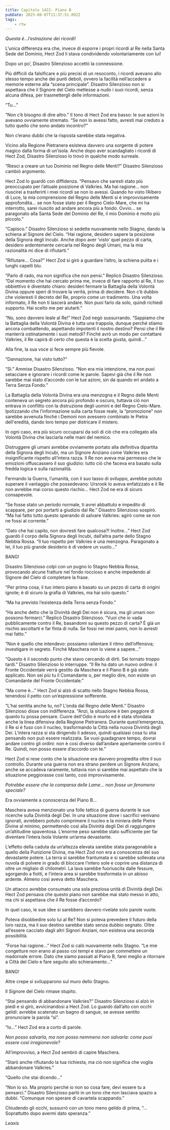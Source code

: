 ```yaml
---
title: Capitolo 1422- Piano B
pubDate: 2025-08-07T11:37:51.092Z
tags:
    - rtw
---
```



<em>Questa è…l’estrazione dei ricordi!</em>


L’unica differenza era che, invece di esporre i propri ricordi al Re nella Santa Sede del Dominio, Hect Zod li stava condividendo volontariamente con lui!


Dopo un po’, Disastro Silenzioso accettò la connessione.


Più difficili da falsificare e più precisi di un resoconto, i ricordi avevano allo stesso tempo anche dei punti deboli, ovvero la facilità nell’accedere a memorie esterne alla “scena principale”. Disastro Silenzioso non si aspettava che il Signore del Cielo mettesse a nudo i suoi ricordi, senza alcuna difesa, per trasmettergli delle informazioni.


“Tu…”


“Non c’è bisogno di dire altro.” Il tono di Hect Zod era basso: le sue azioni lo avevano ovviamente stremato. “Se non lo avessi fatto, avresti mai creduto a tutto quello che sono andato incontro?”


Non c’erano dubbi che la risposta sarebbe stata negativa.


Vicino alla Regione Pietranera esisteva davvero una sorgente di potere magico dalla forma di un’isola. Anche dopo aver scandagliato i ricordi di Hect Zod, Disastro Silenzioso lo trovò in qualche modo surreale.


“Riesci a creare un tuo Dominio nel Regno delle Menti?” Disastro Silenzioso cambiò argomento.


Hect Zod lo guardò con diffidenza. “Pensavo che saresti stato più preoccupato per l’attuale posizione di Valkries. Ma hai ragione… non riuscirei a trasferirti i miei ricordi se non lo avessi. Quando ho visto l’Albero di Luce, la mia comprensione del Regno delle Menti si è improvvisamente approfondita… se non fosse stato per il Regno Cielo-Mare, che mi ha interrotto, sarei riuscito ad andare ancora più a fondo. Ovvio… se paragonato alla Santa Sede del Dominio del Re, il mio Dominio è molto più piccolo.”


“Capisco.” Disastro Silenzioso si sedette nuovamente nello Stagno, dando la schiena al Signore del Cielo. “Hai ragione, desidero sapere la posizione della Signora degli Incubi. Anche dopo aver ‘visto’ quel pezzo di carta, desidero ardentemente cercarla nel Regno degli Umani, ma la mia razionalità mi dice di rifiutarti.”


“Rifiutare… Cosa?” Hect Zod si girò a guardare l’altro, la schiena pulita e i lunghi capelli blu.


“Parlo di rado, ma non significa che non pensi.” Replicò Disastro Silenzioso. “Dal momento che hai cercato prima me, invece di fare rapporto al Re, il tuo obbiettivo è diventato chiaro: desideri fermare la Battaglia della Volontà Divina oppure speri di trovare la verità, prima di decidere. Non c’è dubbio che violeresti il decreto del Re, proprio come un tradimento. Una volta informato, il Re non ti lascerà andare. Non puoi farlo da solo, quindi richiedi supporto. Hai scelto me per aiutarti.”


“No, sono davvero leale al Re!” Hect Zod negò sussurrando. “Sappiamo che la Battaglia della Volontà Divina è tutta una trappola, dunque perché stiamo ancora combattendo, aspettando impotenti il nostro destino? Pensi che il Re manterrà ostinatamente i suoi metodi? Finché avrò un modo per contattare Valkries, il Re capirà di certo che questa è la scelta giusta, quindi…”


Alla fine, la sua voce si fece sempre più fievole.


“Dannazione, hai visto tutto?”


“Sì.” Ammise Disastro Silenzioso. “Non era mia intenzione, ma non puoi setacciare e ignorare i ricordi come le parole. Sapevi già che il Re non sarebbe mai stato d’accordo con le tue azioni, sin da quando eri andato a Terra Senza Fondo.”


La Battaglia della Volontà Divina era una menzogna e il Regno delle Menti conteneva un segreto ancora più profondo e oscuro, tuttavia ciò non entrava in conflitto con la distruzione degli uomini e del Regno Cielo-Mare. Ipotizzando che l’informazione sulla carta fosse reale, la “promozione” non sarebbe avvenuta finché i Demoni non avessero combinato le Pietra dell'eredità, dando loro tempo per districare il mistero.


In ogni caso, era più sicuro occuparsi da soli di ciò che era collegato alla Volontà Divina che lasciarla nelle mani del nemico.


Distruggere gli umani avrebbe ovviamente portato alla definitiva dipartita della Signora degli Incubi, ma un Signore Anziano come Valkries era insignificante rispetto all’intera razza. Il Re non aveva mai permesso che le emozioni offuscassero il suo giudizio: tutto ciò che faceva era basato sulla fredda logica e sulla razionalità.


Fermando la Guerra, l’umanità, con il suo tasso di sviluppo, avrebbe potuto superare il vantaggio che possedevano: Ursrook lo aveva enfatizzato e il Re non avrebbe mai corso questo rischio… Hect Zod ne era di sicuro consapevole.


“Se fosse stato un periodo normale, ti avrei abbattuto e impedito di scappare, per poi portarti a giudizio dal Re.” Disastro Silenzioso sospirò. “Ma hai fatto tutto questo sperando di salvare Valkries: agirò come se non ne fossi al corrente.”


“Dato che hai capito, non dovresti fare qualcosa?! Inoltre…” Hect Zod guardò il corpo della Signora degli Incubi, dall’altra parte dello Stagno Nebbia Rossa. “Il tuo rispetto per Valkries è una menzogna. Paragonato a lei, il tuo più grande desiderio è di vedere un vuoto…”


BANG!


Disastro Silenzioso colpì con un pugno lo Stagno Nebbia Rossa, provocando alcune fratture nel fondo roccioso e anche impedendo al Signore del Cielo di completare la frase.


“Per prima cosa, il tuo intero piano è basato su un pezzo di carta di origini ignote; è di sicuro la grafia di Valkries, ma hai solo questo.”


“Ma ha previsto l’esistenza della Terra senza Fondo.”


“Ha anche detto che la Divinità degli Dei non è sicura, ma gli umani non possono fermarci.” Replicò Disastro Silenzioso. “Vuoi che io vada pubblicamente contro il Re, basandomi su questo pezzo di carta? È già un rischio ascoltarti e far finta di nulla. Se fossi nei miei panni, non lo avresti mai fatto.”


“Non è quello che intendevo: possiamo rallentare il ritmo dell’offensiva; investigare in segreto. Finché Maschera non lo viene a sapere…”


“Questo è il secondo punto che stavo cercando di dirti. Sei tornato troppo tardi.” Disastro Silenzioso lo interruppe. “Il Re ha dato un nuovo ordine: il Fronte Occidentale verrà gestito da Maschera e il Piano B è già stato applicato. Non sei più tu il Comandante o, per meglio dire, non esiste un Comandante del Fronte Occidentale.”


“Ma come è…” Hect Zod si alzò di scatto nello Stagno Nebbia Rossa, tenendosi il petto con un’espressione sofferente.


“L’hai sentita anche tu, no? L’onda dal Regno delle Menti.” Disastro Silenzioso disse con indifferenza. “Anzi, la situazione è ben peggiore di quanto tu possa pensare. Cuore dell'Odio è morto ed è stata sfondata anche la linea difensiva della Regione Pietranera. Durante quest’emergenza, il Re si è fuso con il nucleo, trasformando la Città nella nuova Divinità degli Dei. L’intera razza si sta dirigendo lì adesso, quindi qualsiasi cosa tu stia pensando non può essere realizzata. Se vuoi guadagnare tempo, dovrai andare contro gli ordini: non è così diverso dall’andare apertamente contro il Re. Quindi, non posso essere d’accordo con te.”


Hect Zod si rese conto che la situazione era davvero progredita oltre il suo controllo. Durante una guerra non era strano perdere un Signore Anziano, anche se accadeva raramente, tuttavia non si sarebbe mai aspettato che la situazione peggiorasse così tanto, così improvvisamente.


<em>Potrebbe essere che la comparsa delle Lame… non fosse un fenomeno speciale?</em>


Era ovviamente a conoscenza del Piano B…


Maschera aveva menzionato una folle tattica di guerra durante le sue ricerche sulla Divinità degli Dei. In una situazione dove i sacrifici venivano ignorati, avrebbero potuto comprimere il nucleo e la miniera delle Pietre Divine al minimo, permettendo così alla Divinità degli Dei di raggiungere un’altitudine spaventosa. L’enorme peso sarebbe stato sufficiente per far diventare l’intera Isola Volante un’arma devastante.


L’effetto della caduta da un’altezza elevata sarebbe stata paragonabile a quello della Punizione Divina, ma Hect Zod non era a conoscenza del suo devastante potere. La terra si sarebbe frantumata e si sarebbe sollevata una nuvola di polvere in grado di bloccare l’intero sole e coprire una distanza di oltre un migliaio di chilometri. La lava sarebbe fuoriuscita dalle fessure, sgorgando a fiotti, e l’intera area si sarebbe trasformata in un abisso ardente. Almeno così aveva detto Maschera.


Un attacco avrebbe consumato una sola preziosa unità di Divinità degli Dei. Hect Zod pensava che questo piano non sarebbe mai stato messo in atto, ma chi si aspettava che il Re fosse d’accordo?


In quel caso, le sue idee si sarebbero davvero rivelate solo parole vuote.


Poteva disobbedire solo lui al Re? Non si poteva prevedere il futuro della loro razza, ma il suo destino sarebbe stato senza dubbio segnato. Oltre all’essere cacciato dagli altri Signori Anziani, non esisteva una seconda possibilità.


“Forse hai ragione…” Hect Zod si calò nuovamente nello Stagno. “Le mie congetture non erano al passo coi tempi e stavo per commettere un madornale errore. Dato che siamo passati al Piano B, farei meglio a ritornare a Città del Cielo e fare seguito allo schieramento…”


BANG!


Altre crepe si svilupparono sul muro dello Stagno<strong><em>.</em></strong>


Il Signore del Cielo rimase stupito.


“Stai pensando di abbandonare Valkries?” Disastro Silenzioso si alzò in piedi e si girò, avvicinandosi a Hect Zod. Lo guardò dall’alto con occhi gelidi: avrebbe scatenato un bagno di sangue, se avesse sentito pronunciare la parola “sì”.


“Io…” Hect Zod era a corto di parole.


<em>Non posso salvarla, ma non posso nemmeno non salvarla: come puoi essere così irragionevole?</em>


All’improvviso, a Hect Zod sembrò di capire Maschera.


“Starò anche rifiutando la tua richiesta, ma ciò non significa che voglia abbandonare Valkries.”


“Quello che stai dicendo…”


“Non lo so. Ma proprio perché io non so cosa fare, devi essere tu a pensarci.” Disastro Silenzioso parlò in un tono che non lasciava spazio a dubbi. “Comunque non sperare di cavartela scappando.”


Chiudendo gli occhi, sussurrò con un tono meno gelido di prima, “… Soprattutto dopo avermi dato speranza.”










<em>Leaxis</em>
                                


                                




